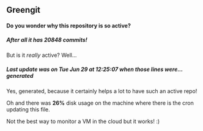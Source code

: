 ## Greengit

#### Do you wonder why this repository is so active?

##### After all it has 20848 commits!

But is it *really* active? Well...

##### Last update was on Tue Jun 29 at 12:25:07 when those lines were... generated

Yes, generated, because it certainly helps a lot to have such an active repo!

Oh and there was **26%** disk usage on the machine
where there is the cron updating this file.

Not the best way to monitor a VM in the cloud but it works! :)
